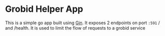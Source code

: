 # Grobid Helper App

This is a simple go app built using [Gin](https://github.com/gin-gonic/gin). It exposes 2 endpoints on port `:591` / and /health.  It is used to limit the flow of requests to a grobid service

